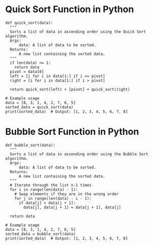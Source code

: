 # Quick Sort Function in Python

    def quick_sort(data):
      """
      Sorts a list of data in ascending order using the Quick Sort algorithm.
      Args:
          data: A list of data to be sorted.
      Returns:
          A new list containing the sorted data.
      """
      if len(data) <= 1:
        return data
      pivot = data[0]
      left = [i for i in data[1:] if i <= pivot]
      right = [i for i in data[1:] if i > pivot]
    
      return quick_sort(left) + [pivot] + quick_sort(right)
    
    # Example usage
    data = [8, 3, 1, 4, 2, 7, 6, 5]
    sorted_data = quick_sort(data)
    print(sorted_data)  # Output: [1, 2, 3, 4, 5, 6, 7, 8]

# Bubble Sort Function in Python

    def bubble_sort(data):
      """
      Sorts a list of data in ascending order using the Bubble Sort algorithm.
      Args:
          data: A list of data to be sorted.
      Returns:
          A new list containing the sorted data.
      """
      # Iterate through the list n-1 times
      for i in range(len(data) - 1):
        # Swap elements if they are in the wrong order
        for j in range(len(data) - i - 1):
          if data[j] > data[j + 1]:
            data[j], data[j + 1] = data[j + 1], data[j]
    
      return data
    
    # Example usage
    data = [8, 3, 1, 4, 2, 7, 6, 5]
    sorted_data = bubble_sort(data)
    print(sorted_data)  # Output: [1, 2, 3, 4, 5, 6, 7, 8]
